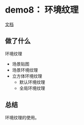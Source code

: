 # demo8： 环境纹理

[文档](https://threejs.org/docs/index.html?q=material#api/zh/materials/MeshStandardMaterial)

## 做了什么

环境纹理

- 场景贴图
- 场景环境纹理
- 立方体环境纹理
  - 默认环境纹理
  - 全局环境纹理


## 总结

环境纹理的使用。
